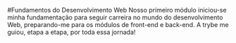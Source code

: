 #Fundamentos do Desenvolvimento Web
Nosso primeiro módulo iniciou-se minha fundamentação para seguir carreira no mundo do desenvolvimento Web, preparando-me para os módulos de front-end e back-end. A trybe me guiou, etapa a etapa, por toda essa jornada!
